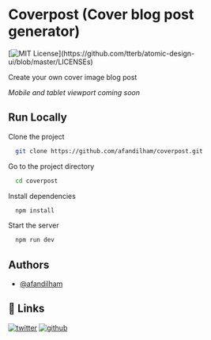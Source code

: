 
# Coverpost (Cover blog post generator)
[![MIT License](https://img.shields.io/apm/l/atomic-design-ui.svg?)](https://github.com/tterb/atomic-design-ui/blob/master/LICENSEs)

Create your own cover image blog post

*Mobile and tablet viewport coming soon*


## Run Locally

Clone the project

```bash
  git clone https://github.com/afandilham/coverpost.git
```

Go to the project directory

```bash
  cd coverpost
```

Install dependencies

```bash
  npm install
```

Start the server

```bash
  npm run dev
```


## Authors

- [@afandilham](https://www.github.com/afandilham)


## 🔗 Links
[![twitter](https://img.shields.io/badge/twitter-1DA1F2?style=for-the-badge&logo=twitter&logoColor=white)](https://twitter.com/afandilham)
[![github](https://img.shields.io/badge/github-333?style=for-the-badge&logo=github&logoColor=white)](https://github.com/afandilham)

